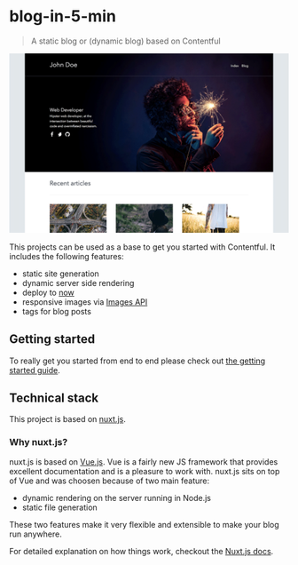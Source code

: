 # blog-in-5-min

> A static blog or (dynamic blog) based on Contentful

![Preview of the Blog](./docs/images/home.png "Preview of the Blog")

This projects can be used as a base to get you started with Contentful. It includes the following features:

- static site generation
- dynamic server side rendering
- deploy to [now](https://zeit.co/now)
- responsive images via [Images API](https://www.contentful.com/developers/docs/references/images-api/)
- tags for blog posts

## Getting started

To really get you started from end to end please check out [the getting started guide](./docs/GETTING-STARTED.md).

## Technical stack

This project is based on [nuxt.js](https://nuxtjs.org/).

### Why nuxt.js?

nuxt.js is based on [Vue.js](https://vuejs.org/). Vue is a fairly new JS framework that provides excellent documentation and is a pleasure to work with. nuxt.js sits on top of Vue and was choosen because of two main feature:

- dynamic rendering on the server running in Node.js
- static file generation

These two features make it very flexible and extensible to make your blog run anywhere.

For detailed explanation on how things work, checkout the [Nuxt.js docs](https://github.com/nuxt/nuxt.js).

